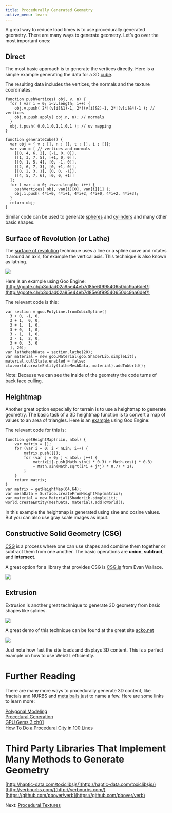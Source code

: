 ```yaml
---
title: Procedurally Generated Geometry
active_menu: learn
---
```


A great way to reduce load times is to use procedurally generated geometry. There are many ways to generate geometry. Let’s go over the most important ones:

## Direct

The most basic approach is to generate the vertices directly. Here is a simple example generating the data for a 3D [cube](https://github.com/evanw/csg.js/blob/master/csg.js#L173).

The resulting data includes the vertices, the normals and the texture coordinates.

	function pushVertices( obj, v, n) {
	  for ( var i = 0; i<v.length; i++) {
		obj.v.push( 2*!(v[i]&1)-1, 2*!(v[i]&2)-1, 2*!(v[i]&4)-1 ); // vertices
		obj.n.push.apply( obj.n, n); // normals
	  }
	  obj.t.push( 0,0,1,0,1,1,0,1 ); // uv mapping
	}

	function generateCube() {
	  var obj = { v : [], n : [], t : [], i : []};
	  var van = [ // vertices and normals
		[[0, 4, 6, 2], [-1, 0, 0]],
		[[1, 3, 7, 5], [+1, 0, 0]],
		[[0, 1, 5, 4], [0, -1, 0]],
		[[2, 6, 7, 3], [0, +1, 0]],
		[[0, 2, 3, 1], [0, 0, -1]],
		[[4, 5, 7, 6], [0, 0, +1]]
	  ];
	  for ( var i = 0; i<van.length; i++) {
		pushVertices( obj, van[i][0], van[i][1] );
		obj.i.push( 4*i+0, 4*i+1, 4*i+2, 4*i+0, 4*i+2, 4*i+3);
	  }
	  return obj;
	}

Similar code can be used to generate [spheres](https://github.com/evanw/csg.js/blob/master/csg.js#L210) and [cylinders](https://github.com/evanw/csg.js/blob/master/csg.js#L252) and many other basic shapes.

## Surface of Revolution (or Lathe)

The [surface of revolution](http://en.wikipedia.org/wiki/Surface_of_revolution) technique uses a line or a spline curve and rotates it around an axis, for example the vertical axis. This technique is also known as lathing.

![](/img/learn/articles/thinking-in-webgl/proc_geom_0.png)

Here is an example using Goo Engine: [http://goote.ch/b3ddad02a95e44eb7d85e6f99540650dc9aa6def/](http://goote.ch/b3ddad02a95e44eb7d85e6f99540650dc9aa6def/)

The relevant code is this:

	var section = goo.PolyLine.fromCubicSpline([
	  3 + 0, -1, 0,
	  3 + 1,  0, 0,
	  3 + 1,  1, 0,
	  3 + 0,  1, 0,
	  3 - 1,  1, 0,
	  3 - 1,  2, 0,
	  3 + 0,  3, 0
	  ], 20);
	var latheMeshData = section.lathe(20);
	var material = new goo.Material(goo.ShaderLib.simpleLit);
	material.cullState.enabled = false;
	ctx.world.createEntity(latheMeshData, material).addToWorld();

Note: Because we can see the inside of the geometry the code turns of back face culling.

## Heightmap

Another great option especially for terrain is to use a heightmap to generate geometry. The basic task of a 3D heightmap function is to convert a map of values to an area of triangles. Here is an [example](http://code.gooengine.com/latest/visual-test/goo/geometrypack/Surface/HeightMap-vtest.html) using Goo Engine:

The relevant code for this is:

	function getHeightMap(nLin, nCol) {
		var matrix = [];
		for (var i = 0; i < nLin; i++) {
			matrix.push([]);
			for (var j = 0; j < nCol; j++) {
				matrix[i].push(Math.sin(i * 0.3) + Math.cos(j * 0.3)
				+ Math.sin(Math.sqrt(i*i + j*j) * 0.7) * 2);
			}
		}
		return matrix;
	}
	var matrix = getHeightMap(64,64);
	var meshData = Surface.createFromHeightMap(matrix);
	var material = new Material(ShaderLib.simpleLit);
	world.createEntity(meshData, material).addToWorld();

In this example the heightmap is generated using sine and cosine values. But you can also use gray scale images as input.

## Constructive Solid Geometry (CSG)

[CSG](http://en.wikipedia.org/wiki/Constructive_solid_geometry) is a process where one can use shapes and combine them together or subtract them from one another. The basic operations are **union**, **subtract**, and **intersect**.

A great option for a library that provides CSG is [CSG.js](http://evanw.github.io/csg.js/) from Evan Wallace.

![](/img/learn/articles/thinking-in-webgl/proc_geom_1.png)

## Extrusion

Extrusion is another great technique to generate 3D geometry from basic shapes like splines.

![](/img/learn/articles/thinking-in-webgl/proc_geom_2.gif)

A great demo of this technique can be found at the great site [acko.net](http://acko.net)

![](/img/learn/articles/thinking-in-webgl/proc_geom_3.png)

Just note how fast the site loads and displays 3D content. This is a perfect example on how to use WebGL efficiently.

# Further Reading

There are many more ways to procedurally generate 3D content, like fractals and NURBS and [meta balls](http://www.clicktorelease.com/code/bumpy-metaballs/) just to name a few. Here are some links to learn more:

[Polygonal Modeling](http://en.wikipedia.org/wiki/Polygonal_modeling)<br />
[Procedural Generation](http://en.wikipedia.org/wiki/Procedural_generation#Video_games)<br />
[GPU Gems 3 ch01](http://http.developer.nvidia.com/GPUGems3/gpugems3_ch01.html)<br />
[How To Do a Procedural City in 100 Lines](http://learningthreejs.com/blog/2013/08/02/how-to-do-a-procedural-city-in-100lines/)<br />

# Third Party Libraries That Implement Many Methods to Generate Geometry

[http://haptic-data.com/toxiclibsjs/](http://haptic-data.com/toxiclibsjs/)<br />
[http://verbnurbs.com/](http://verbnurbs.com/)<br />
[https://github.com/pboyer/verb](https://github.com/pboyer/verb)<br />

Next: [Procedural Textures](../procedural-textures/)

